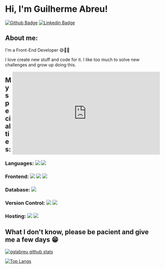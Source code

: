 
# Hi, I'm Guilherme Abreu!

[![Github Badge](https://img.shields.io/badge/-Github-000?style=flat-square&logo=Github&logoColor=white&link=https://github.com/gglabreu)](https://github.com/gglabreu)
[![Linkedin Badge](https://img.shields.io/badge/-LinkedIn-blue?style=flat-square&logo=Linkedin&logoColor=white&link=https://www.linkedin.com/in/guilhermeab)](https://www.linkedin.com/in/guilhermeab)

## About me:

I'm a Front-End Developer :smile:🐱‍👤

I love create new stuff and code for it. I like too much to solve new challenges and grow up doing this.

<iframe align="right" src="https://giphy.com/embed/nVTa8D8zJUc2A" width="480" height="270" frameborder="0" allowfullscreen></iframe>

## My specialties:

### Languages: <img src="https://img.shields.io/badge/javascript%20-%23323330.svg?&style=for-the-badge&logo=javascript&logoColor=%23F7DF1E"/> <img src="https://img.shields.io/badge/typescript%20-%23007ACC.svg?&style=for-the-badge&logo=typescript&logoColor=white"/>

### Frontend: <img src="https://img.shields.io/badge/html5%20-%23E34F26.svg?&style=for-the-badge&logo=html5&logoColor=white"/> <img src="https://img.shields.io/badge/css3%20-%231572B6.svg?&style=for-the-badge&logo=css3&logoColor=white"/> <img src="https://img.shields.io/badge/react%20-%2320232a.svg?&style=for-the-badge&logo=react&logoColor=%2361DAFB"/>

### Database: <img src ="https://img.shields.io/badge/Microsoft_SQL_Server-CC2927?style=for-the-badge&logo=microsoft-sql-server&logoColor=white"/>

### Version Control: <img src="https://img.shields.io/badge/git%20-F05032.svg?&style=for-the-badge&logo=git&logoColor=white"/> <img src="https://img.shields.io/badge/github%20-%23121011.svg?&style=for-the-badge&logo=github&logoColor=white"/>

### Hosting: <img src="https://img.shields.io/badge/vercel%20-%23000000.svg?&style=for-the-badge&logo=vercel&logoColor=white"/> <img src="https://img.shields.io/badge/Netlify-00C7B7?style=for-the-badge&logo=netlify&logoColor=white" />


## What I don't know, please be pacient and give me a few days 😁

[![gglabreu github stats](https://github-readme-stats.vercel.app/api?username=gglabreu&show_icons=true&title_color=fff&icon_color=37aaff&text_color=f8f8f2&bg_color=171c24&count_private=true)](https://github.com/gglabreu)

[![Top Langs](https://github-readme-stats.vercel.app/api/top-langs/?username=gglabreu&layout=compact&title_color=fff&text_color=f8f8f2&hide=java&bg_color=171c24)](https://github.com/gglabreu)

